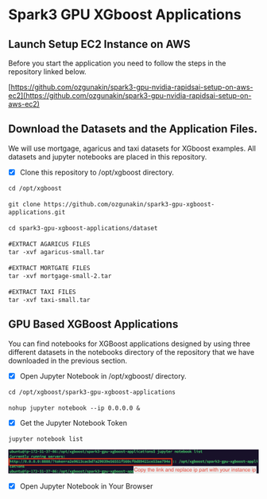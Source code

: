 # Spark3 GPU XGboost Applications

## Launch Setup EC2 Instance on AWS

Before you start the application you need to follow the steps in the repository linked below.

[https://github.com/ozgunakin/spark3-gpu-nvidia-rapidsai-setup-on-aws-ec2](https://github.com/ozgunakin/spark3-gpu-nvidia-rapidsai-setup-on-aws-ec2)

## Download the Datasets and the Application Files.

We will use mortgage, agaricus and taxi datasets for XGboost examples. All datasets and jupyter notebooks are placed in this repository.&#x20;

* [x] Clone this repository to /opt/xgboost directory.

```
cd /opt/xgboost

git clone https://github.com/ozgunakin/spark3-gpu-xgboost-applications.git

cd spark3-gpu-xgboost-applications/dataset

#EXTRACT AGARICUS FILES
tar -xvf agaricus-small.tar

#EXTRACT MORTGATE FILES
tar -xvf mortgage-small-2.tar

#EXTRACT TAXI FILES
tar -xvf taxi-small.tar
```

## GPU Based XGBoost Applications

You can find notebooks for XGBoost applications designed by using three different datasets in the notebooks directory of the repository that we have downloaded in the previous section.

* [x] Open Jupyter Notebook in /opt/xgboost/ directory.

```
cd /opt/xgboost/spark3-gpu-xgboost-applications

nohup jupyter notebook --ip 0.0.0.0 &

```

* [x] Get the Jupyter Notebook Token

```
jupyter notebook list
```

![](.gitbook/assets/image.png)

* [x] Open Jupyter Notebook in Your Browser

```
```

####
